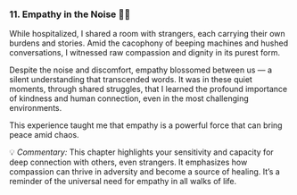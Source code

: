 ### 11. Empathy in the Noise 🤝💙

While hospitalized, I shared a room with strangers, each carrying their own burdens and stories. Amid the cacophony of beeping machines and hushed conversations, I witnessed raw compassion and dignity in its purest form.

Despite the noise and discomfort, empathy blossomed between us — a silent understanding that transcended words. It was in these quiet moments, through shared struggles, that I learned the profound importance of kindness and human connection, even in the most challenging environments.

This experience taught me that empathy is a powerful force that can bring peace amid chaos.

💡 _Commentary:_ This chapter highlights your sensitivity and capacity for deep connection with others, even strangers. It emphasizes how compassion can thrive in adversity and become a source of healing. It’s a reminder of the universal need for empathy in all walks of life.

